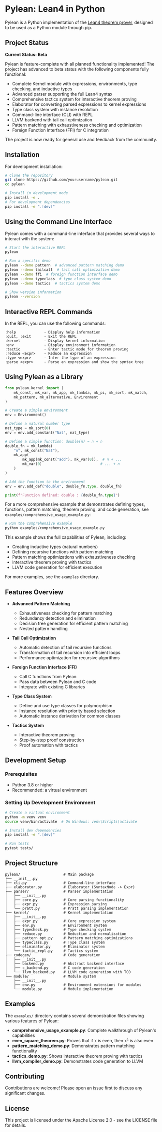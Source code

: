 # Pylean: Lean4 in Python

Pylean is a Python implementation of the [Lean4 theorem prover](https://lean-lang.org/), designed to be used as a Python module through pip.

## Project Status

**Current Status: Beta**

Pylean is feature-complete with all planned functionality implemented! The project has advanced to beta status with the following components fully functional:

- Complete Kernel module with expressions, environments, type checking, and inductive types
- Advanced parser supporting the full Lean4 syntax
- Comprehensive tactics system for interactive theorem proving
- Elaborator for converting parsed expressions to kernel expressions
- Type class system with instance resolution
- Command-line interface (CLI) with REPL
- LLVM backend with tail call optimization
- Pattern matching with exhaustiveness checking and optimization
- Foreign Function Interface (FFI) for C integration

The project is now ready for general use and feedback from the community.

## Installation

For development installation:

```bash
# Clone the repository
git clone https://github.com/yourusername/pylean.git
cd pylean

# Install in development mode
pip install -e .
# For development dependencies
pip install -e ".[dev]"
```

## Using the Command Line Interface

Pylean comes with a command-line interface that provides several ways to interact with the system:

```bash
# Start the interactive REPL
pylean

# Run a specific demo
pylean --demo pattern  # advanced pattern matching demo
pylean --demo tailcall  # tail call optimization demo
pylean --demo ffi  # foreign function interface demo
pylean --demo typeclass  # type class system demo
pylean --demo tactics  # tactics system demo

# Show version information
pylean --version
```

## Interactive REPL Commands

In the REPL, you can use the following commands:

```
:help             - Display help information
:quit, :exit      - Exit the REPL
:kernel           - Display kernel information
:env              - Display environment information
:tactic           - Enter tactic mode for theorem proving
:reduce <expr>    - Reduce an expression
:type <expr>      - Infer the type of an expression
:parse <expr>     - Parse an expression and show the syntax tree
```

## Using Pylean as a Library

```python
from pylean.kernel import (
    mk_const, mk_var, mk_app, mk_lambda, mk_pi, mk_sort, mk_match,
    mk_pattern, mk_alternative, Environment
)

# Create a simple environment
env = Environment()

# Define a natural number type
nat_type = mk_sort(0)
env = env.add_constant("Nat", nat_type)

# Define a simple function: double(n) = n + n
double_fn = mk_lambda(
    "n", mk_const("Nat"),
    mk_app(
        mk_app(mk_const("add"), mk_var(0)),  # n + ...
        mk_var(0)                           # ... + n
    )
)

# Add the function to the environment
env = env.add_def("double", double_fn.type, double_fn)

print(f"Function defined: double : {double_fn.type}")
```

For a more comprehensive example that demonstrates defining types, functions, pattern matching, theorem proving, and code generation, see `examples/comprehensive_usage_example.py`:

```bash
# Run the comprehensive example
python examples/comprehensive_usage_example.py
```

This example shows the full capabilities of Pylean, including:
- Creating inductive types (natural numbers)
- Defining recursive functions with pattern matching
- Pattern matching optimizations with exhaustiveness checking
- Interactive theorem proving with tactics
- LLVM code generation for efficient execution

For more examples, see the `examples` directory.

## Features Overview

- **Advanced Pattern Matching**
  - Exhaustiveness checking for pattern matching
  - Redundancy detection and elimination
  - Decision tree generation for efficient pattern matching
  - Nested pattern handling

- **Tail Call Optimization**
  - Automatic detection of tail recursive functions
  - Transformation of tail recursion into efficient loops
  - Performance optimization for recursive algorithms

- **Foreign Function Interface (FFI)**
  - Call C functions from Pylean
  - Pass data between Pylean and C code
  - Integrate with existing C libraries

- **Type Class System**
  - Define and use type classes for polymorphism
  - Instance resolution with priority based selection
  - Automatic instance derivation for common classes

- **Tactics System**
  - Interactive theorem proving
  - Step-by-step proof construction
  - Proof automation with tactics

## Development Setup

### Prerequisites

- Python 3.8 or higher
- Recommended: a virtual environment

### Setting Up Development Environment

```bash
# Create a virtual environment
python -m venv venv
source venv/bin/activate  # On Windows: venv\Scripts\activate

# Install dev dependencies
pip install -e ".[dev]"

# Run tests
pytest tests/
```

## Project Structure

```
pylean/                    # Main package
├── __init__.py
├── cli.py                 # Command-line interface
├── elaborator.py          # Elaborator (SyntaxNode -> Expr)
├── parser/                # Parser implementation
│   ├── __init__.py
│   ├── core.py            # Core parsing functionality
│   ├── expr.py            # Expression parsing
│   └── pratt.py           # Pratt parsing implementation
├── kernel/                # Kernel implementation
│   ├── __init__.py
│   ├── expr.py            # Core expression system
│   ├── env.py             # Environment system
│   ├── typecheck.py       # Type checking system
│   ├── reduce.py          # Reduction and normalization
│   ├── pattern_opt.py     # Pattern matching optimizations
│   ├── typeclass.py       # Type class system
│   ├── eliminator.py      # Eliminator system
│   └── tactic_repl.py     # Tactics system
├── codegen/               # Code generation
│   ├── __init__.py
│   ├── backend.py         # Abstract backend interface
│   ├── c_backend.py       # C code generation
│   └── llvm_backend.py    # LLVM code generation with TCO
└── module/                # Module system
    ├── __init__.py
    ├── env.py             # Environment extensions for modules
    └── module.py          # Module implementation
```

## Examples

The `examples/` directory contains several demonstration files showing various features of Pylean:

- **comprehensive_usage_example.py**: Complete walkthrough of Pylean's capabilities
- **even_square_theorem.py**: Proves that if x is even, then x² is also even
- **pattern_matching_demo.py**: Demonstrates pattern matching functionality
- **tactics_demo.py**: Shows interactive theorem proving with tactics
- **llvm_compiler_demo.py**: Demonstrates code generation to LLVM

## Contributing

Contributions are welcome! Please open an issue first to discuss any significant changes.

## License

This project is licensed under the Apache License 2.0 - see the LICENSE file for details. 